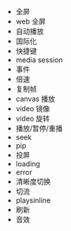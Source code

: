 - 全屏
- web 全屏
- 自动播放
- 国际化
- 快捷键
- media session
- 事件
- 倍速
- 复制帧
- canvas 播放
- video 镜像
- video 旋转
- 播放/暂停/重播
- seek
- pip
- 投屏
- loading
- error
- 清晰度切换
- 切流
- playsinline
- 刷新
- 音效

